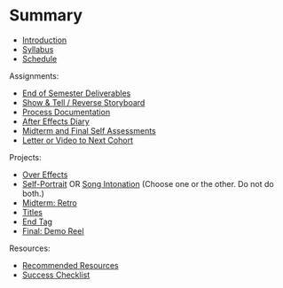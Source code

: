 # Summary

* [Introduction](README.md)
* [Syllabus](syllabus.md)
* [Schedule](schedule.md)

Assignments:
* [End of Semester Deliverables](end_of_semester_deliverables.md)
* [Show & Tell / Reverse Storyboard](show_and_tells.md)
* [Process Documentation](process_documentation.md)
* [After Effects Diary](after_effects_diary.md)
* [Midterm and Final Self Assessments](self_assessments.md)
* [Letter or Video to Next Cohort](letter.md)

Projects:
* [Over Effects](projects_overeffects.md)
* [Self-Portrait](projects_self-portrait.md) OR [Song Intonation](projects_songintonation.md) (Choose one or the other. Do not do both.)
* [Midterm: Retro](projects_retro.md)
* [Titles](projects_titles.md)
* [End Tag](projects_endtag.md)
* [Final: Demo Reel](projects_demoreel.md)

Resources:
* [Recommended Resources](recommended_resources.md)
* [Success Checklist](success.md)








